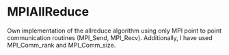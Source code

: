 MPIAllReduce
============

Own implementation of the allreduce algorithm using only MPI point to point communication routines (MPI_Send, MPI_Recv).
Additionally, I have used MPI_Comm_rank and MPI_Comm_size.
